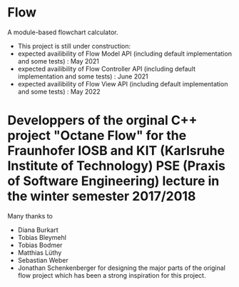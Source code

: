 # Flow
A module-based flowchart calculator.

* This project is still under construction: 
* 	expected availibility of Flow Model API (including default implementation and some tests) : May 2021
*	expected availibility of Flow Controller API (including default implementation and some tests) : June 2021
* 	expected availibility of Flow View API (including default implementation and some tests) : May 2022
 
# Developpers of the orginal C++ project "Octane Flow" for the Fraunhofer IOSB and KIT (Karlsruhe Institute of Technology) PSE (Praxis of Software Engineering) lecture in the winter semester 2017/2018

Many thanks to 
* Diana Burkart
* Tobias Bleymehl
* Tobias Bodmer
* Matthias Lüthy
* Sebastian Weber
* Jonathan Schenkenberger
for designing the major parts of the original flow project which has been a strong inspiration for this project.
